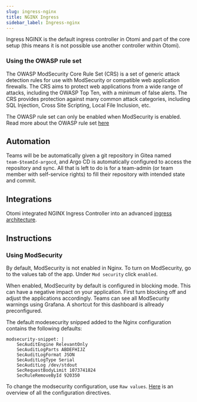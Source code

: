 ```yaml
---
slug: ingress-nginx
title: NGINX Ingress
sidebar_label: Ingress-nginx
---
```


Ingress NGINX is the default ingress controller in Otomi and part of the core setup (this means it is not possible use another controller within Otomi).

### Using the OWASP rule set

The OWASP ModSecurity Core Rule Set (CRS) is a set of generic attack detection rules for use with ModSecurity or compatible web application firewalls. The CRS aims to protect web applications from a wide range of attacks, including the OWASP Top Ten, with a minimum of false alerts. The CRS provides protection against many common attack categories, including SQL Injection, Cross Site Scripting, Local File Inclusion, etc.

The OWASP rule set can only be enabled when ModSecurity is enabled. Read more about the OWASP rule set [here](https://owasp.org/www-project-modsecurity-core-rule-set/)

## Automation

Teams will be be automatically given a git repository in Gitea named `team-$teamId-argocd`, and Argo CD is automatically configured to access the repository and sync. All that is left to do is for a team-admin (or team member with self-service rights) to fill their repository with intended state and commit.

## Integrations

Otomi integrated NGINX Ingress Controller into an advanced [ingress architecture](/product/architecture#ingress--sso).

## Instructions

### Using ModSecurity

By default, ModSecurity is not enabled in Nginx. To turn on ModSecurity, go to the values tab of the app. Under `Mod security` click `enabled`.

<!-- ![NGINX Modsecurity](../img/mod-security.png) -->

When enabled, ModSecurity by default is configured in blocking mode. This can have a negative impact on your application. First turn blocking off and adjust the applications accordingly. Teams can see all ModSecurity warnings using Grafana. A shortcut for this dashboard is allready preconfigured.

The default modesecurity snipped added to the Nginx configuration contains the following defaults:

```
modsecurity-snippet: |
    SecAuditEngine RelevantOnly
    SecAuditLogParts ABDEFHIJZ
    SecAuditLogFormat JSON
    SecAuditLogType Serial
    SecAuditLog /dev/stdout
    SecRequestBodyLimit 1073741824
    SecRuleRemoveById 920350
```

To change the modsecurity configuration, use `Raw values`. [Here](<https://github.com/SpiderLabs/ModSecurity/wiki/Reference-Manual-(v3.x)#Configuration_Directives>) is an overview of all the configuration directives.